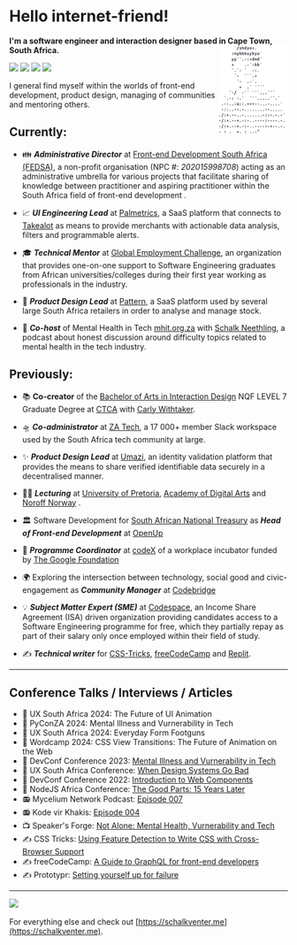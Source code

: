 # Hello internet-friend! 

**I'm a software engineer and interaction designer based in Cape Town, South Africa.** <img align="right" src="https://github.com/schalkventer/schalkventer.me/blob/master/logo.png" width="125"> 

[![](https://img.shields.io/badge/-schalkventer-blue?style=flat-square&logo=Linkedin&logoColor=white&link=https://www.linkedin.com/in/schalkventer/)](https://www.linkedin.com/in/schalkventer/) [![](http://img.shields.io/badge/@schalkventer-red?logo=npm)](https://www.npmjs.com/~schalkventer) [![](https://img.shields.io/badge/Behance-0054F7?logo=behance&amp;logoColor=white)](https://www.behance.net/schalkventer) ![](https://img.shields.io/github/followers/schalkventer?label=Follow%20me%20on%20Github&style=social) 


I general find myself within the worlds of front-end development, 
product design, managing of communities and mentoring others.

## Currently:

- 👪 **_Administrative Director_** at [Front-end Development South Africa (FEDSA)](https://fedsa.org), a non-profit organisation (NPC #: _202015998708_) acting as an administrative umbrella for various projects that facilitate sharing of knowledge between practitioner and aspiring practitioner within the South Africa field of front-end development .

- 📈 **_UI Engineering Lead_** at [Palmetrics](https://www.palmetrics.co.za), a SaaS platform that connects to [Takealot](https://www.takealot.com/) as means to provide merchants with actionable data analysis, filters and programmable alerts. 

- 🎓 **_Technical Mentor_** at [Global Employment Challenge](https://globalemploymentchallenge.com/), an organization that provides one-on-one support to Software Engineering graduates from African universities/colleges during their first year working as professionals in the industry.

- 👕 **_Product Design Lead_** at [Pattern](https://www.patternretail.com), a SaaS platform used by several large South Africa retailers in order to analyse and manage stock.

- 🧠 **_Co-host_** of Mental Health in Tech [mhit.org.za](https://mhit.org.za/) with [Schalk Neethling](https://github.com/schalkneethling), a podcast about honest discussion around difficulty topics related to mental health in the tech industry. 

## Previously:

- 📚 **Co-creator** of the [Bachelor of Arts in Interaction Design](https://creativeacademy.ac.za/schools-degrees/interaction-design/) NQF LEVEL 7 Graduate Degree at [CTCA](https://creativeacademy.ac.za/) with [Carly Withtaker](http://carlywhitaker.co.za/).

- 🛸 **_Co-administrator_** at [ZA Tech](https://zatech.co.za/), a 17 000+ member Slack workspace used by the South Africa tech community at large.

- ✨ **_Product Design Lead_** at [Umazi](https://www.umazi.io), an identity validation platform that provides the means to share verified identifiable data securely in a decentralised manner.

- 👨‍🏫 **_Lecturing_** at [University of Pretoria](https://www.up.ac.za/), [Academy of Digital Arts](https://www.ada.ac.za/) and [Noroff Norway](https://www.noroff.no/en/) .

- 🏛️ Software Development for [South African National Treasury](https://www.treasury.gov.za/) as **_Head of Front-end Development_** at [OpenUp](https://openup.org.za/) 

- 🐣 **_Programme Coordinator_** at [codeX](http://www.projectcodex.co/) of a workplace incubator funded by [The Google Foundation](https://www.google.org/)

- 🌍 Exploring the intersection between technology, social good and civic-engagement as **_Community Manager_** at [Codebridge](https://www.meetup.com/Codebridge/)

- 💡 **_Subject Matter Expert (SME)_** at [Codespace](https://www.codespace.co.za/), an Income Share Agreement (ISA) driven organization providing candidates access to a Software Engineering programme for free, which they partially repay as part of their salary only once employed within their field of study.

- ✍️ **_Technical writer_** for [CSS-Tricks](https://css-tricks.com/), [freeCodeCamp](https://www.freecodecamp.org/) and [Replit](https://replit.com). 

---

## Conference Talks / Interviews / Articles

- 🎤 UX South Africa 2024: The Future of UI Animation
- 🎤 PyConZA 2024: Mental Illness and Vurnerability in Tech
- 🎤 UX South Africa 2024: Everyday Form Footguns
- 🎤 Wordcamp 2024: CSS View Transitions: The Future of Animation on the Web
- 🎤 DevConf Conference 2023: [Mental Illness and Vurnerability in Tech](https://www.youtube.com/watch?v=Ij23k9Xq0Pk)
- 🎤 UX South Africa Conference: [When Design Systems Go Bad](https://www.youtube.com/watch?v=28tvPgD2uh4)
- 🎤 DevConf Conference 2022: [Introduction to Web Components](https://www.youtube.com/watch?v=mdN6zvljCjM)
- 🎤 NodeJS Africa Conference: [The Good Parts: 15 Years Later](https://www.crowdcast.io/e/nodejs-one-africa-2023/1) 
- 📻 Mycelium Network Podcast: [Episode 007](https://www.youtube.com/watch?v=6ZA3ewSWIt0)
- 📻 Kode vir Khakis: [Episode 004](https://open.spotify.com/episode/7kYRNxiTHdseTOLMjlphTD)
- 📺 Speaker's Forge: [Not Alone: Mental Health, Vurnerability and Tech](https://www.youtube.com/watch?v=DrSgERjBdxY)
- ✍ CSS Tricks: [Using Feature Detection to Write CSS with Cross-Browser Support](https://css-tricks.com/using-feature-detection-to-write-css-with-cross-browser-support/)
- ✍ freeCodeCamp: [A Guide to GraphQL for front-end developers](https://www.freecodecamp.org/news/graphql-for-front-end-developers-1f59808f4435/)
- ✍ Prototypr: [Setting yourself up for failure](https://blog.prototypr.io/setting-yourself-up-for-failure-f56a55f53a46)

---

![](https://github-readme-stats.vercel.app/api?username=schalkventer)

For everything else and check out [https://schalkventer.me](https://schalkventer.me).
